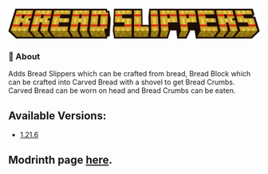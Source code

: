 ![bread_slippers_logo.png](img/logo.png)

### 📖 About

Adds Bread Slippers which can be crafted from bread, Bread Block which can be crafted into Carved Bread with a shovel to get Bread Crumbs. Carved Bread can be worn on head and Bread Crumbs can be eaten.

## Available Versions:
* [1.21.6](https://github.com/56439/Bread-Slippers/releases/tag/1.21.6-v1.1.1)

## Modrinth page [here](https://modrinth.com/project/bread-slippers).
